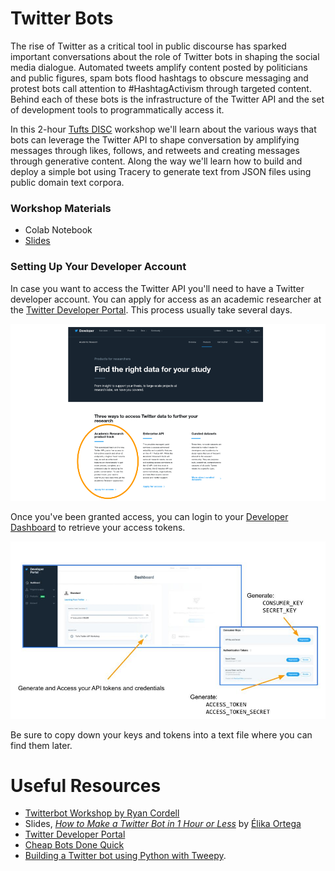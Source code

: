 # Twitter Bots

The rise of Twitter as a critical tool in public discourse has sparked important conversations about the role of Twitter bots in shaping the social media dialogue.  Automated tweets amplify content posted by politicians and public figures, spam bots flood hashtags to obscure messaging and protest bots call attention to #HashtagActivism through targeted content.  Behind each of these bots is the infrastructure of the Twitter API and the set of development tools to programmatically access it.  

In this 2-hour [Tufts DISC](https://disc.tufts.edu/) workshop we'll learn about the various ways that bots can leverage the Twitter API to shape conversation by amplifying messages through likes, follows, and retweets and creating messages through generative content. Along the way we'll learn how to build and deploy a simple bot using Tracery to generate text from JSON files using public domain text corpora.

### Workshop Materials

* Colab Notebook
* [Slides](https://docs.google.com/presentation/d/1RFPJuvYtTUZ2zcI-KBq5tSjwbmtFJRPkSToolKpgIpA/edit?usp=sharing)

### Setting Up Your Developer Account

In case you want to access the Twitter API you'll need to have a Twitter developer account.  You can apply for access as an academic researcher at the [Twitter Developer Portal](https://developer.twitter.com/en/solutions/academic-research/products-for-researchers).  This process usually take several days.

![setup.jpg](assets/img/setup.jpg)

Once you've been granted access, you can login to your [Developer Dashboard](https://developer.twitter.com/en/portal/dashboard) to retrieve your access tokens. 

![tokens.jpg](assets/img/tokens.jpg)

Be sure to copy down your keys and tokens into a text file where you can find them later. 

# Useful Resources
* [Twitterbot Workshop by Ryan Cordell](https://ryancordell.org/teaching/Twitterbot-Workshop/)
* Slides, [_How	to	Make	a	Twitter	Bot	in	1	Hour	or	Less_](https://dsg.neu.edu/wp-content/uploads/2017/04/BotsWorkshop.pdf) by [Élika Ortega](https://elikaortega.net/)
* [Twitter Developer Portal](https://developer.twitter.com/en/portal/dashboard)
* [Cheap Bots Done Quick](https://cheapbotsdonequick.com/)
* [Building a Twitter bot using Python with Tweepy](https://realpython.com/twitter-bot-python-tweepy/).

